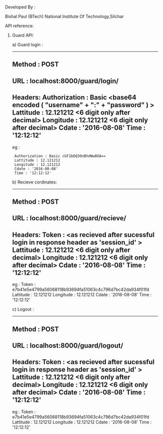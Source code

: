 Developed By : 

Bishal Paul (BTech)
National Institute Of Technology,Silchar

API reference:

1) Guard API: 
	
	a) Guard login :

	----------------------------------------------------------------------------------- 
	Method : POST
	-----------------------------------------------------------------------------------
	URL : localhost:8000/guard/login/
	-----------------------------------------------------------------------------------
	Headers:
		Authorization : Basic <base64 encoded ( "username" + ":" + "password" ) >
		Lattitude : 12.121212 <6 digit only after decimal>
		Longitude : 12.121212 <6 digit only after decimal>
		Cdate : '2016-08-08'  <Use only this date format>
		Time : '12:12:12'	  <Use only this time format>
	-----------------------------------------------------------------------------------

	eg : 

		Authorization : Basic cGF1bDQ3OnBhdWw0OA==
		Lattitude : 12.121212
		Longitude : 12.121212
		Cdate : '2016-08-08'
		Time : '12:12:12'



	b) Recieve cordinates:

	--------------------------------------------------------------------------------------
	Method : POST
	--------------------------------------------------------------------------------------
	URL : localhost:8000/guard/recieve/
	--------------------------------------------------------------------------------------
	Headers:
		Token : <as recieved after sucessful login in response header as 'session_id' >
		Lattitude : 12.121212 <6 digit only after decimal>
		Longitude : 12.121212 <6 digit only after decimal>
		Cdate : '2016-08-08'  <Use only this date format>
		Time : '12:12:12'	  <Use only this time format>
	--------------------------------------------------------------------------------------

	eg : 
		Token : e7b41e5e4799a56068118b93694fa51063c4c796d7bc42da934f01fd
		Lattitude : 12.121212
		Longitude : 12.121212
		Cdate : '2016-08-08'
		Time : '12:12:12'


	c) Logout :

	--------------------------------------------------------------------------------------
	Method : POST
	--------------------------------------------------------------------------------------
	URL : localhost:8000/guard/logout/
	--------------------------------------------------------------------------------------
	Headers:
		Token : <as recieved after sucessful login in response header as 'session_id' >
		Lattitude : 12.121212 <6 digit only after decimal>
		Longitude : 12.121212 <6 digit only after decimal>
		Cdate : '2016-08-08'  <Use only this date format>
		Time : '12:12:12'	  <Use only this time format>
	--------------------------------------------------------------------------------------

	eg : 
		Token : e7b41e5e4799a56068118b93694fa51063c4c796d7bc42da934f01fd
		Lattitude : 12.121212
		Longitude : 12.121212
		Cdate : '2016-08-08'
		Time : '12:12:12'

















